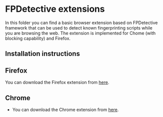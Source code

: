 # FPDetective extensions

In this folder you can find a basic browser extension based on FPDetective framework that can be used to detect known fingerprinting scripts while you are browsing the web.
The extension is implemented for Chome (with blocking capability) and Firefox.

## Installation instructions

## Firefox

You can download the Firefox extension from [here](https://github.com/fpdetective/fpdetective/raw/master/src/extensions/ff/fpdetective.xpi).

## Chrome

* You can download the Chrome extension from [here](https://github.com/fpdetective/fpdetective/blob/master/src/extensions/ch/ch.crx?raw=true).
 





